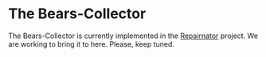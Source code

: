 # The Bears-Collector

The Bears-Collector is currently implemented in the [Repairnator](https://github.com/Spirals-Team/repairnator) project. We are working to bring it to here. Please, keep tuned.

